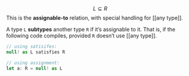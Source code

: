 $$ L \subseteq R $$
This is the **assignable-to** relation, with special handling for [[any type]]. 

A type `L` **subtypes** another type `R` if it’s assignable to it. That is, if the following code compiles, provided `R` doesn’t use [[any type]].
```ts
// using satisifes:
null! as L satisfies R

// using assignment:
let a: R = null! as L
```



